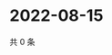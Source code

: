 # 2022-08-15

共 0 条

<!-- BEGIN WEIBO -->
<!-- 最后更新时间 Mon Aug 15 2022 16:19:47 GMT+0800 (China Standard Time) -->

<!-- END WEIBO -->
